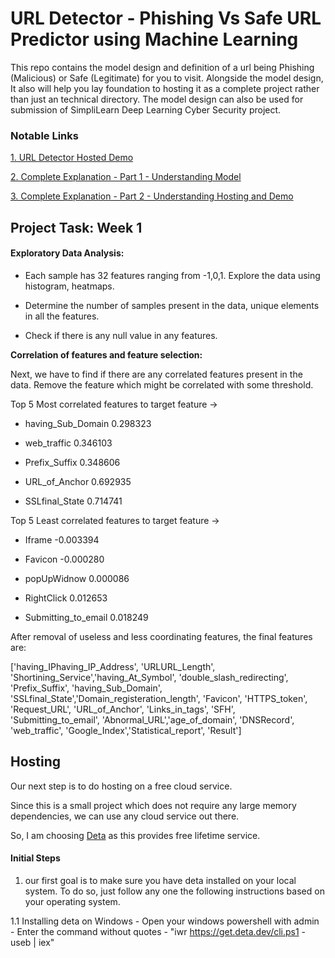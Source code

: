 # URL Detector - Phishing Vs Safe URL Predictor using Machine Learning

This repo contains the model design and definition of a url being Phishing (Malicious) or Safe (Legitimate) for you to visit. Alongside the model design, It also will help you lay foundation to hosting it as a complete project rather than just an technical directory. The model design can also be used for submission of SimpliLearn Deep Learning Cyber Security project.

### Notable Links

[1. URL Detector Hosted Demo]()

[2. Complete Explanation - Part 1 - Understanding Model]()

[3. Complete Explanation - Part 2 - Understanding Hosting and Demo]()


## Project Task: Week 1
#### Exploratory Data Analysis:

- Each sample has 32 features ranging from -1,0,1. Explore the data using histogram, heatmaps. 

- Determine the number of samples present in the data, unique elements in all the features. 

- Check if there is any null value in any features. 

**Correlation of features and feature selection:**

Next, we have to find if there are any correlated features present in the data. Remove the feature which might be correlated with some threshold.

Top 5 Most correlated features to target feature ->

- having_Sub_Domain              0.298323

- web_traffic                    0.346103

- Prefix_Suffix                  0.348606

- URL_of_Anchor                  0.692935

- SSLfinal_State                 0.714741


Top 5 Least correlated features to target feature ->

- Iframe                        -0.003394

- Favicon                       -0.000280

- popUpWidnow                    0.000086

- RightClick                     0.012653

- Submitting_to_email            0.018249

After removal of useless and less coordinating features, the final features are:

['having_IPhaving_IP_Address', 'URLURL_Length', 'Shortining_Service','having_At_Symbol', 'double_slash_redirecting', 'Prefix_Suffix', 'having_Sub_Domain', 'SSLfinal_State','Domain_registeration_length', 'Favicon', 'HTTPS_token', 'Request_URL', 'URL_of_Anchor',
'Links_in_tags', 'SFH', 'Submitting_to_email', 'Abnormal_URL','age_of_domain', 'DNSRecord', 'web_traffic', 'Google_Index','Statistical_report', 'Result']


## Hosting

Our next step is to do hosting on a free cloud service.

Since this is a small project which does not require any large memory dependencies, we can use any cloud service out there.

So, I am choosing [Deta]() as this provides free lifetime service.

#### Initial Steps

1. our first goal is to make sure you have deta installed on your local system. To do so, just follow any one the following instructions based on your operating system.

1.1 Installing deta on Windows
    - Open your windows powershell with admin
    - Enter the command without quotes - "iwr https://get.deta.dev/cli.ps1 -useb | iex"